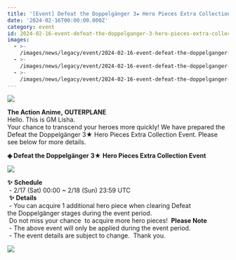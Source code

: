 ```yaml
---
title: '[Event] Defeat the Doppelgänger 3★ Hero Pieces Extra Collection'
date: '2024-02-16T00:00:00.000Z'
category: event
id: 2024-02-16-event-defeat-the-doppelganger-3-hero-pieces-extra-collection-event
images:
  - >-
    /images/news/legacy/event/2024-02-16-event-defeat-the-doppelganger-3-hero-pieces-extra-collection-event/5a1530d54f0a48eebc299f63ac96d53c.webp
  - >-
    /images/news/legacy/event/2024-02-16-event-defeat-the-doppelganger-3-hero-pieces-extra-collection-event/c83711142b6245beaf4e58b6d733a828.webp
  - >-
    /images/news/legacy/event/2024-02-16-event-defeat-the-doppelganger-3-hero-pieces-extra-collection-event/b66096a9dc2e4c3abf5a301f49236b0e.webp
---
```


![](/images/news/legacy/event/2024-02-16-event-defeat-the-doppelganger-3-hero-pieces-extra-collection-event/5a1530d54f0a48eebc299f63ac96d53c.webp)  

**The Action Anime,** **OUTERPLANE**  
Hello. This is GM Lisha.  
Your chance to transcend your heroes more quickly! We have prepared the Defeat the Doppelgänger 3★ Hero Pieces Extra Collection Event. Please see below for more details.

**◈ Defeat the Doppelgänger** **3★** **Hero Pieces Extra Collection Event**

![](/images/news/legacy/event/2024-02-16-event-defeat-the-doppelganger-3-hero-pieces-extra-collection-event/c83711142b6245beaf4e58b6d733a828.webp)  
  

**✨** **Schedule**   
 - 2/17 (Sat) 00:00 ~ 2/18 (Sun) 23:59 UTC   
 **✨** **Details**  
 - You can acquire 1 additional hero piece when clearing Defeat the Doppelgänger stages during the event period.  
 Do not miss your chance  to acquire more hero pieces!  **Please Note**  
 - The above event will only be applied during the event period.  
 - The event details are subject to change.  Thank you.

![](/images/news/legacy/event/2024-02-16-event-defeat-the-doppelganger-3-hero-pieces-extra-collection-event/b66096a9dc2e4c3abf5a301f49236b0e.webp)
